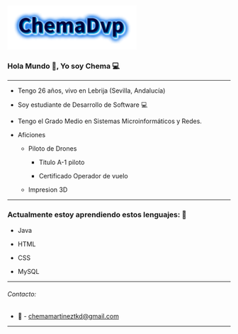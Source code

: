 <img src="https://github.com/ChemaDvp/ChemaDvp/blob/main/Media/ChemaDvp2.png" title="" alt="ChemaDvp2.png" data-align="center">

### Hola Mundo :wave:, Yo soy Chema :computer:

***

* Tengo 26 años, vivo en Lebrija (Sevilla, Andalucía)

* Soy estudiante de Desarrollo de Software :computer: 

* Tengo el Grado Medio en Sistemas Microinformáticos y Redes.

* Aficiones
  
  * Piloto de Drones
    
    * Titulo A-1 piloto
    
    * Certificado Operador de vuelo
  
  * Impresion 3D

---

### Actualmente estoy aprendiendo estos lenguajes: :pencil:

- Java

- HTML

- CSS

- MySQL

---

###### Contacto:

- :email: - chemamartineztkd@gmail.com

---
